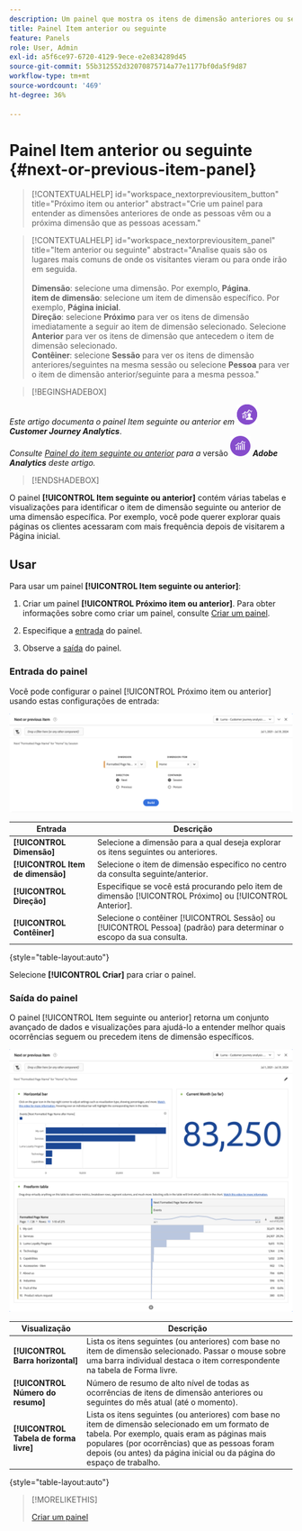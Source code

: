 ```yaml
---
description: Um painel que mostra os itens de dimensão anteriores ou seguintes para uma dimensão específica.
title: Painel Item anterior ou seguinte
feature: Panels
role: User, Admin
exl-id: a5f6ce97-6720-4129-9ece-e2e834289d45
source-git-commit: 55b312552d32070875714a77e1177bf0da5f9d87
workflow-type: tm+mt
source-wordcount: '469'
ht-degree: 36%

---
```


# Painel Item anterior ou seguinte {#next-or-previous-item-panel}

<!-- markdownlint-disable MD034 -->

>[!CONTEXTUALHELP]
>id="workspace_nextorpreviousitem_button"
>title="Próximo item ou anterior"
>abstract="Crie um painel para entender as dimensões anteriores de onde as pessoas vêm ou a próxima dimensão que as pessoas acessam."

<!-- markdownlint-disable MD034 -->

<!-- markdownlint-disable MD034 -->

>[!CONTEXTUALHELP]
>id="workspace_nextorpreviousitem_panel"
>title="Item anterior ou seguinte"
>abstract="Analise quais são os lugares mais comuns de onde os visitantes vieram ou para onde irão em seguida.<br/><br/>**Dimensão**: selecione uma dimensão. Por exemplo, **Página**.<br/>**item de dimensão**: selecione um item de dimensão específico. Por exemplo, **Página inicial**.<br/>**Direção**: selecione **Próximo** para ver os itens de dimensão imediatamente a seguir ao item de dimensão selecionado. Selecione **Anterior** para ver os itens de dimensão que antecedem o item de dimensão selecionado.<br/>**Contêiner**: selecione **Sessão** para ver os itens de dimensão anteriores/seguintes na mesma sessão ou selecione **Pessoa** para ver o item de dimensão anterior/seguinte para a mesma pessoa."

<!-- markdownlint-enable MD034 -->

>[!BEGINSHADEBOX]

_Este artigo documenta o painel Item seguinte ou anterior em_ ![CustomerJourneyAnalytics](/help/assets/icons/CustomerJourneyAnalytics.svg) _**Customer Journey Analytics**_.<br/>_Consulte [Painel do item seguinte ou anterior](https://experienceleague.adobe.com/en/docs/analytics/analyze/analysis-workspace/panels/next-previous) para a_ versão ![AdobeAnalytics](/help/assets/icons/AdobeAnalytics.svg) _**Adobe Analytics** deste artigo._

>[!ENDSHADEBOX]

O painel **[!UICONTROL Item seguinte ou anterior]** contém várias tabelas e visualizações para identificar o item de dimensão seguinte ou anterior de uma dimensão específica. Por exemplo, você pode querer explorar quais páginas os clientes acessaram com mais frequência depois de visitarem a Página inicial.

## Usar

Para usar um painel **[!UICONTROL Item seguinte ou anterior]**:

1. Criar um painel **[!UICONTROL Próximo item ou anterior]**. Para obter informações sobre como criar um painel, consulte [Criar um painel](panels.md#create-a-panel).

1. Especifique a [entrada](#panel-input) do painel.

1. Observe a [saída](#panel-output) do painel.

### Entrada do painel

Você pode configurar o painel [!UICONTROL Próximo item ou anterior] usando estas configurações de entrada:

![Painel do item seguinte ou anterior](assets/next-or-previous-item.png)

| Entrada | Descrição |
| --- | --- |
| **[!UICONTROL Dimensão]** | Selecione a dimensão para a qual deseja explorar os itens seguintes ou anteriores. |
| **[!UICONTROL Item de dimensão]** | Selecione o item de dimensão específico no centro da consulta seguinte/anterior. |
| **[!UICONTROL Direção]** | Especifique se você está procurando pelo item de dimensão [!UICONTROL Próximo] ou [!UICONTROL Anterior]. |
| **[!UICONTROL Contêiner]** | Selecione o contêiner [!UICONTROL Sessão] ou [!UICONTROL Pessoa] (padrão) para determinar o escopo da sua consulta. |

{style="table-layout:auto"}

Selecione **[!UICONTROL Criar]** para criar o painel.

### Saída do painel

O painel [!UICONTROL Item seguinte ou anterior] retorna um conjunto avançado de dados e visualizações para ajudá-lo a entender melhor quais ocorrências seguem ou precedem itens de dimensão específicos.


![Saída do painel seguinte/anterior](assets/next-or-previous-item-output.png)


| Visualização | Descrição |
| --- | --- |
| **[!UICONTROL Barra horizontal]** | Lista os itens seguintes (ou anteriores) com base no item de dimensão selecionado. Passar o mouse sobre uma barra individual destaca o item correspondente na tabela de Forma livre. |
| **[!UICONTROL Número do resumo]** | Número de resumo de alto nível de todas as ocorrências de itens de dimensão anteriores ou seguintes do mês atual (até o momento). |
| **[!UICONTROL Tabela de forma livre]** | Lista os itens seguintes (ou anteriores) com base no item de dimensão selecionado em um formato de tabela. Por exemplo, quais eram as páginas mais populares (por ocorrências) que as pessoas foram depois (ou antes) da página inicial ou da página do espaço de trabalho. |

{style="table-layout:auto"}


>[!MORELIKETHIS]
>
>[Criar um painel](/help/analysis-workspace/c-panels/panels.md#create-a-panel)
>
